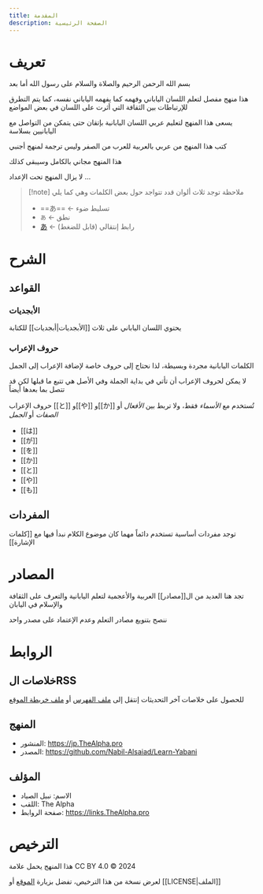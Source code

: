 ```yaml
---
title: المقدمة
description: الصفحة الرئيسية
---
```

# تعريف
بسم الله الرحمن الرحيم والصلاة والسلام على رسول الله
أما بعد

هذا منهج مفصل لتعلم اللسان الياباني وفهمه كما يفهمه الياباني نفسه، كما يتم التطرق للإرتباطات بين الثقافة التي أثرت على اللسان في بعض المواضع

يسعى هذا المنهج لتعليم عربي اللسان اليابانية بإتقان حتى يتمكن من التواصل مع اليابانيين بسلاسة

كتب هذا المنهج من عربي بالعربية للعرب من الصفر وليس ترجمة لمنهج أجنبي

هذا المنهج مجاني بالكامل وسيبقى كذلك

لا يزال المنهج تحت الإعداد ...

> [!note] ملاحظة
> توجد ثلاث ألوان قدد تتواجد حول بعض الكلمات وهي كما يلي
> - ==あ== ← تسليط ضوء
> - `あ` ← نطق
> - [あ](#) ← رابط إنتقالي (قابل للضغط)
# الشرح
## القواعد
### الأبجديات
يحتوي اللسان الياباني على ثلاث [[الأبجديات|أبجديات]] للكتابة
### حروف الإعراب
الكلمات اليابانية مجردة وبسيطة، لذا نحتاج إلى حروف خاصة لإضافة الإعراب إلى الجمل

لا يمكن لحروف الإعراب أن تأتي في بداية الجملة وفي الأصل هي تتبع ما قبلها لكن قد تتصل بما بعدها أيضاً

حروف الإعراب [[と]] و[[や]] و[[か]] تُستخدم مع _الأسماء_ فقط، ولا تربط بين _الأفعال_ أو _الصفات_ أو _الجمل_

- [[は]]
- [[が]]
- [[を]]
- [[か]]
- [[と]]
- [[や]]
- [[も]]
## المفردات
توجد مفردات أساسية تستخدم دائماً مهما كان موضوع الكلام نبدأ فيها مع [[كلمات الإشارة]]
# المصادر
تجد هنا العديد من ال[[مصادر]] العربية والأعجمية لتعلم اليابانية والتعرف على الثقافة والإسلام في اليابان

ننصح بتنويع مصادر التعلم وعدم الإعتماد على مصدر واحد
# الروابط
## خلاصات الRSS
للحصول على خلاصات آخر التحديثات إنتقل إلى [ملف الفهرس](index.xml) أو [ملف خريطة الموقع](sitemap.xml)
## المنهج
- المنشور: https://jp.TheAlpha.pro
- المصدر: https://github.com/Nabil-Alsaiad/Learn-Yabani
## المؤلف
- الاسم: نبيل الصياد
- اللقب: The Alpha
- صفحة الروابط: https://links.TheAlpha.pro
# الترخيص
هذا المنهج يحمل علامة CC BY 4.0 &copy; 2024

لعرض نسخة من هذا الترخيص، تفضل بزيارة [الموقع](https://creativecommons.org/licenses/by/4.0) أو [[LICENSE|الملف]]
